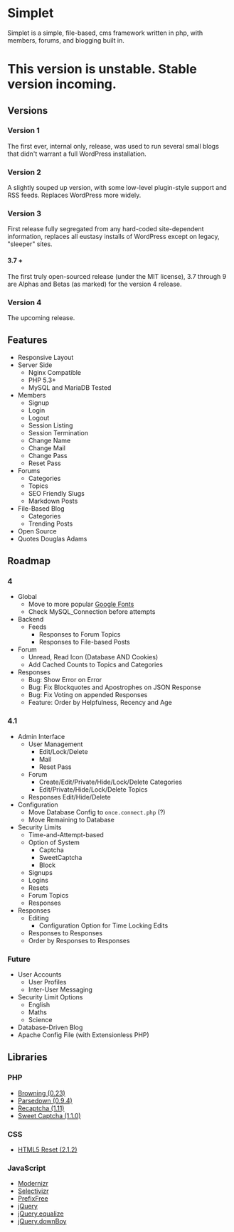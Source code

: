 # Simplet
Simplet is a simple, file-based, cms framework written in php, with members, forums, and blogging built in.

# This version is unstable. Stable version incoming.

## Versions

### Version 1
The first ever, internal only, release, was used to run several small blogs that didn't warrant a full WordPress installation.

### Version 2
A slightly souped up version, with some low-level plugin-style support and RSS feeds. Replaces WordPress more widely.

### Version 3
First release fully segregated from any hard-coded site-dependent information, replaces all eustasy installs of WordPress except on legacy, "sleeper" sites.

#### 3.7 +
The first truly open-sourced release (under the MIT license), 3.7 through 9 are  Alphas and Betas (as marked) for the version 4 release.

### Version 4
The upcoming release.

## Features
- Responsive Layout
- Server Side
	- Nginx Compatible
	- PHP 5.3+
	- MySQL and MariaDB Tested
- Members
	- Signup
	- Login
	- Logout
	- Session Listing
	- Session Termination
	- Change Name
	- Change Mail
	- Change Pass
	- Reset Pass
- Forums
	- Categories
	- Topics
	- SEO Friendly Slugs
	- Markdown Posts
- File-Based Blog
	- Categories
	- Trending Posts
- Open Source
- Quotes Douglas Adams

## Roadmap

### 4
- Global
	- Move to more popular [Google Fonts](//fonts.googleapis.com/css?family=Open+Sans300,400|Droid+Sans:400,700|Droid+Serif:400,700,400italic,700italic)
	- Check MySQL_Connection before attempts
- Backend
	- Feeds
		- Responses to Forum Topics
		- Responses to File-based Posts
- Forum
	- Unread, Read Icon (Database AND Cookies)
	- Add Cached Counts to Topics and Categories
- Responses
	- Bug: Show Error on Error
	- Bug: Fix Blockquotes and Apostrophes on JSON Response
	- Bug: Fix Voting on appended Responses
	- Feature: Order by Helpfulness, Recency and Age

### 4.1
- Admin Interface
	- User Management
		- Edit/Lock/Delete
		- Mail
		- Reset Pass
	- Forum
		- Create/Edit/Private/Hide/Lock/Delete Categories
		- Edit/Private/Hide/Lock/Delete Topics
	- Responses Edit/Hide/Delete
- Configuration
	- Move Database Config to `once.connect.php` (?)
	- Move Remaining to Database
- Security Limits
	- Time-and-Attempt-based
	- Option of System
		- Captcha
		- SweetCaptcha
		- Block
	- Signups
	- Logins
	- Resets
	- Forum Topics
	- Responses
- Responses
	- Editing
		- Configuration Option for Time Locking Edits
	- Responses to Responses
	- Order by Responses to Responses

### Future
- User Accounts
	- User Profiles
	- Inter-User Messaging
- Security Limit Options
	- English
	- Maths
	- Science
- Database-Driven Blog
- Apache Config File (with Extensionless PHP)

## Libraries

### PHP
- [Browning (0.23)](https://github.com/eustasy/browning-a-mailgun-script)
- [Parsedown (0.9.4)](https://github.com/erusev/parsedown)
- [Recaptcha (1.11)](https://www.google.com/recaptcha/admin)
- [Sweet Captcha (1.1.0)](https://github.com/sweetcaptcha/sweetcaptcha-sdk-php)

### CSS
- [HTML5 Reset (2.1.2)](https://github.com/murtaugh/HTML5-Reset)

### JavaScript
- [Modernizr](http://modernizr.com/)
- [Selectivizr](https://github.com/keithclark/selectivizr)
- [PrefixFree](https://github.com/LeaVerou/prefixfree)
- [jQuery](http://jquery.com/)
- [jQuery.equalize](https://github.com/eustasy/jquery.equalize)
- [jQuery.downBoy](https://github.com/eustasy/jquery.downboy)
